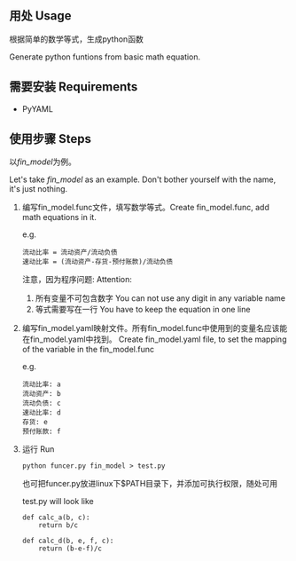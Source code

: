 ## 用处 Usage 

根据简单的数学等式，生成python函数

Generate python funtions from basic math equation.

## 需要安装 Requirements

* PyYAML


## 使用步骤 Steps

以*fin_model*为例。

Let's take *fin_model* as an example. Don't bother yourself with the name, it's just nothing.

1. 编写fin_model.func文件，填写数学等式。Create fin_model.func, add math equations in it.

    e.g.
    ```
    流动比率 = 流动资产/流动负债
    速动比率 = (流动资产-存货-预付账款)/流动负债
    ```
    
    注意，因为程序问题:
    Attention: 

    1. 所有变量不可包含数字 You can not use any digit in any variable name
    2. 等式需要写在一行 You have to keep the equation in one line

2. 编写fin_model.yaml映射文件。所有fin_model.func中使用到的变量名应该能在fin_model.yaml中找到。 Create fin_model.yaml file, to set the mapping of the variable in the fin_model.func

    e.g.
    ```
    流动比率: a
    流动资产: b
    流动负债: c
    速动比率: d
    存货: e
    预付账款: f
    ```

3. 运行 Run

    ```
    python funcer.py fin_model > test.py
    ```
    也可把funcer.py放进linux下$PATH目录下，并添加可执行权限，随处可用

    test.py will look like
    ```
    def calc_a(b, c):
        return b/c

    def calc_d(b, e, f, c):
        return (b-e-f)/c
    ```
